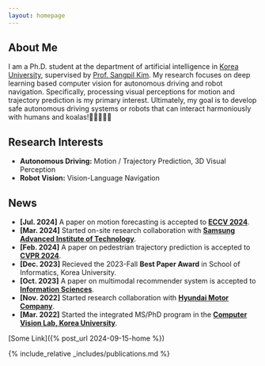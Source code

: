 ```yaml
---
layout: homepage
---
```


## About Me

I am a Ph.D. student at the department of artificial intelligence in [Korea University](https://korea.edu/mbshome/mbs/en/index.do), supervised by [Prof. Sangpil Kim](https://kuaicv.com/professor/). My research focuses on deep learning based computer vision for autonomous driving and robot navigation. Specifically, processing visual perceptions for motion and trajectory prediction is my primary interest. Ultimately, my goal is to develop safe autonomous driving systems or robots that can interact harmoniously with humans and koalas!🚙🧍‍♂️🐨🤖

## Research Interests

- **Autonomous Driving:** Motion / Trajectory Prediction, 3D Visual Perception
- **Robot Vision:** Vision-Language Navigation

## News

- **[Jul. 2024]** A paper on motion forecasting is accepted to **[ECCV 2024](https://eccv.ecva.net/)**.
- **[Mar. 2024]** Started on-site research collaboration with **[Samsung Advanced Institute of Technology](https://www.sait.samsung.co.kr/saithome/main/main.do)**.
- **[Feb. 2024]** A paper on pedestrian trajectory prediction is accepted to **[CVPR 2024](https://cvpr.thecvf.com/)**.
- **[Dec. 2023]** Recieved the 2023-Fall **Best Paper Award** in School of Informatics, Korea University.
- **[Oct. 2023]** A paper on multimodal recommender system is accepted to **[Information Sciences](https://www.sciencedirect.com/journal/information-sciences)**.
- **[Nov. 2022]** Started research collaboration with **[Hyundai Motor Company](https://www.hyundai.com/worldwide/en)**.
- **[Mar. 2022]** Started the integrated MS/PhD program in the **[Computer Vision Lab, Korea University](https://kuaicv.com/)**.


[Some Link]({% post_url 2024-09-15-home %})

{% include_relative _includes/publications.md %}

<!-- {% include_relative _includes/services.md %} -->
